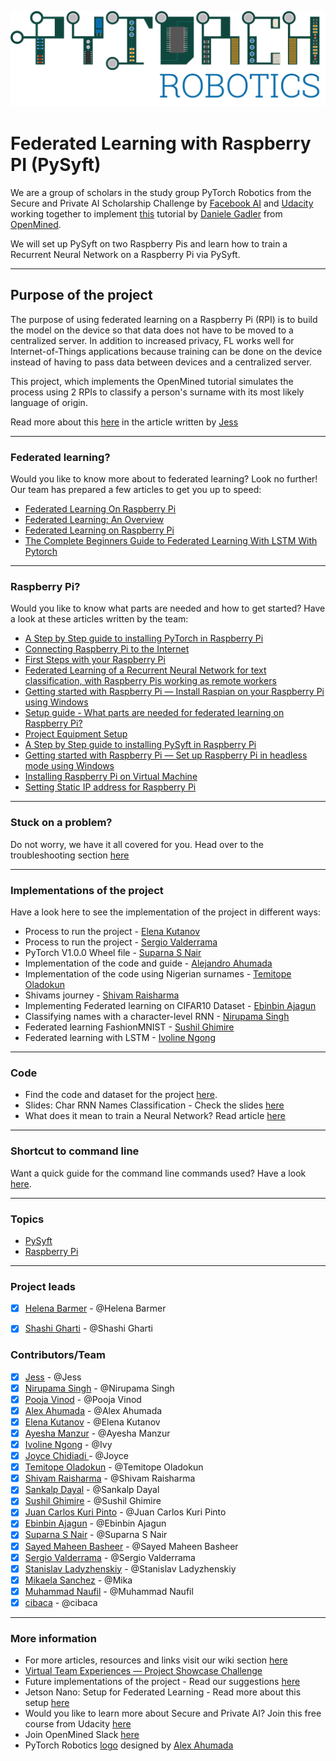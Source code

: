 ![PyTorch Robotics logo](Alejandro%20Ahumada/logo/export/PyTorch-Robotics_Logo_v001@2x.png "PyTorch Robotics logo")

# Federated Learning with Raspberry PI (PySyft)
We are a group of scholars in the study group PyTorch Robotics from the Secure and Private AI Scholarship Challenge by [Facebook AI](https://ai.facebook.com/) and [Udacity](https://www.udacity.com/) working together to implement [this](https://blog.openmined.org/federated-learning-of-a-rnn-on-raspberry-pis/) tutorial by [Daniele Gadler](https://github.com/DanyEle) from [OpenMined](https://www.openmined.org/).

We will set up PySyft on two Raspberry Pis and learn how to train a Recurrent Neural Network on a Raspberry Pi via PySyft.

***

## Purpose of the project
The purpose of using federated learning on a Raspberry Pi (RPI) is to build the model on the device so that data does not have to be moved to a centralized server. In addition to increased privacy, FL works well for Internet-of-Things applications because training can be done on the device instead of having to pass data between devices and a centralized server.

This project, which implements the OpenMined tutorial simulates the process using 2 RPIs to classify a person's surname with its most likely language of origin.

Read more about this [here](https://github.com/shashigharti/federated-learning-on-raspberry-pi/blob/master/Federated%20learning%20on%20Raspberry%20Pi.md) in the article written by [Jess](https://github.com/jess-s) 

***
### Federated learning?
Would you like to know more about to federated learning? Look no further! Our team has prepared a few articles to get you up to speed:
- [Federated Learning On Raspberry Pi](https://medium.com/@ayeshamanzur123/federated-learning-on-raspberry-pi-8c470cfe7cd3)
- [Federated Learning: An Overview](https://medium.com/secure-and-private-ai-writing-challenge/federated-learning-an-overview-64708606297f)
- [Federated Learning on Raspberry Pi](https://github.com/shashigharti/federated-learning-on-raspberry-pi/blob/master/Federated%20learning%20on%20Raspberry%20Pi.md)
- [The Complete Beginners Guide to Federated Learning With LSTM With Pytorch](https://medium.com/@ivolinengong/c1c26ca22d96)


***
### Raspberry Pi?
Would you like to know what parts are needed and how to get started? Have a look at these articles written by the team:
- [A Step by Step guide to installing PyTorch in Raspberry Pi](https://medium.com/@suparnasnair/a-step-by-step-guide-to-installing-pytorch-in-raspberry-pi-a1491bb80531)
- [Connecting Raspberry Pi to the Internet](https://medium.com/@suparnasnair/connecting-raspberry-pi-to-the-internet-7a6e98da21ac)
- [First Steps with your Raspberry Pi](https://medium.com/@suparnasnair/first-steps-with-your-raspberry-pi-5917f980a48)
- [Federated Learning of a Recurrent Neural Network for text classification, with Raspberry Pis working as remote workers](https://medium.com/@m.naufil1/federated-learning-of-a-recurrent-neural-network-for-text-classification-with-raspberry-pis-6ce184f85a2a)
- [Getting started with Raspberry Pi — Install Raspian on your Raspberry Pi using Windows](https://medium.com/@sarahhelena.barmer/getting-started-with-raspberry-pi-install-raspian-on-your-raspberry-pi-using-windows-e6df42decf56)
- [Setup guide - What parts are needed for federated learning on Raspberry Pi?](https://medium.com/@elena.kutanov/setup-guide-what-parts-are-needed-for-federated-learning-on-raspberry-pi-7c0c7b06ab3b)
- [Project Equipment Setup](https://medium.com/@jcchidiadi/federated-learning-with-raspberry-pi-project-equipment-setup-38c2f88cb677)
- [A Step by Step guide to installing PySyft in Raspberry Pi](https://medium.com/@suparnasnair/a-step-by-step-guide-to-installing-pysyft-in-raspberry-pi-d8d10c440c37)
- [Getting started with Raspberry Pi — Set up Raspberry Pi in headless mode using Windows](https://medium.com/@sarahhelena.barmer/getting-started-with-raspberry-pi-set-up-raspberry-pi-in-headless-mode-using-windows-639365d7da2d)
- [Installing Raspberry Pi on Virtual Machine](https://github.com/shashigharti/federated-learning-on-raspberry-pi/blob/master/Raspberry-Pi-on-Virtual-Worker.md)
- [Setting Static IP address for Raspberry Pi](https://github.com/shashigharti/federated-learning-on-raspberry-pi/wiki/Setting-Static-IP-address-for-Raspberry-Pi,--by-Sayed-Maheen-Basheer)

***
### Stuck on a problem?
Do not worry, we have it all covered for you. Head over to the troubleshooting section [here](https://github.com/shashigharti/federated-learning-on-raspberry-pi/wiki/Troubleshooting)
***
### Implementations of the project
Have a look here to see the implementation of the project in different ways:
- Process to run the project - [Elena Kutanov](https://github.com/shashigharti/federated-learning-on-raspberry-pi/tree/master/Elena%20Kutanov)
- Process to run the project - [Sergio Valderrama](https://github.com/shashigharti/federated-learning-on-raspberry-pi/tree/master/Sergio%20Valderrama)
- PyTorch V1.0.0 Wheel file - [Suparna S Nair](https://github.com/shashigharti/federated-learning-on-raspberry-pi/tree/master/PyTorch%20Wheels)
- Implementation of the code and guide - [Alejandro Ahumada](https://github.com/shashigharti/federated-learning-on-raspberry-pi/tree/master/Alejandro%20Ahumada)
- Implementation of the code using Nigerian surnames - [Temitope Oladokun](https://github.com/shashigharti/federated-learning-on-raspberry-pi/blob/master/Temitope%20Oladokun)
- Shivams journey - [Shivam Raisharma](https://github.com/shashigharti/federated-learning-on-raspberry-pi/blob/master/Shivam%20Raisharma/My%20Journey.md)
- Implementing Federated learning on CIFAR10 Dataset - [Ebinbin Ajagun](https://github.com/shashigharti/federated-learning-on-raspberry-pi/blob/master/Ebinbin%20Ajagun/Federated_Learning_CIFAR10.ipynb)
- Classifying names with a character-level RNN - [Nirupama Singh](https://github.com/shashigharti/federated-learning-on-raspberry-pi/tree/master/Nirupama)
- Federated learning FashionMNIST - [Sushil Ghimire](https://github.com/shashigharti/federated-learning-on-raspberry-pi/tree/master/Sushil%20Ghimire)
- Federated learning with LSTM - [Ivoline Ngong](https://github.com/shashigharti/federated-learning-on-raspberry-pi/tree/master/Ivoline%20Ngong)
***
### Code
- Find the code and dataset for the project [here](https://github.com/shashigharti/federated-learning-on-raspberry-pi/tree/master/Federated%20Recurrent%20Neural%20Network).
- Slides: Char RNN Names Classification - Check the slides [here](https://www.slideshare.net/NirupamaSingh8/char-rnn-names-classification)
- What does it mean to train a Neural Network? Read article [here](https://medium.com/@mikaelaysanchez/what-does-it-mean-to-train-a-neural-network-64065fbc7bb0)
***
### Shortcut to command line
Want a quick guide for the command line commands used? Have a look [here](https://github.com/shashigharti/federated-learning-on-raspberry-pi/tree/master/command-line).
***
### Topics
   - [PySyft](https://github.com/OpenMined/PySyft)
   - [Raspberry Pi](https://www.raspberrypi.org/)
   
***
### Project leads
- [x] [Helena Barmer](https://github.com/helenabarmer) - @Helena Barmer
- [x] [Shashi Gharti](https://github.com/shashigharti) - @Shashi Gharti


### Contributors/Team

- [x] [Jess](https://github.com/jess-s) - @Jess
- [x] [Nirupama Singh](https://github.com/nirupamait) - @Nirupama Singh
- [x] [Pooja Vinod](https://github.com/poojavinod100) - @Pooja Vinod
- [x] [Alex Ahumada](https://github.com/projectsperminute) - @Alex Ahumada
- [x] [Elena Kutanov](https://github.com/EVikVik) - @Elena Kutanov
- [x] [Ayesha Manzur](https://github.com/GlowWorm95) - @Ayesha Manzur
- [x] [Ivoline Ngong](https://github.com/ivyclare) - @Ivy
- [x] [Joyce Chidiadi ](https://github.com/Joycechidi) -  @Joyce
- [x] [Temitope Oladokun](https://github.com/TemitopeOladokun) - @Temitope Oladokun
- [x] [Shivam Raisharma](https://github.com/ShivamSRS) - @Shivam Raisharma
- [x] [Sankalp Dayal](https://github.com/sankalpdayal5) - @Sankalp Dayal
- [x] [Sushil Ghimire](https://github.com/sushil79g) - @Sushil Ghimire
- [x] [Juan Carlos Kuri Pinto](https://github.com/jckuri) -  @Juan Carlos Kuri Pinto
- [x] [Ebinbin Ajagun](https://github.com/meajagun) - @Ebinbin Ajagun
- [x] [Suparna S Nair](https://github.com/suparnasnair) - @Suparna S Nair
- [x] [Sayed Maheen Basheer](https://github.com/SayedMaheen) - @Sayed Maheen Basheer
- [x] [Sergio Valderrama](https://github.com/vucket) - @Sergio Valderrama
- [x] [Stanislav Ladyzhenskiy](https://github.com/LStan) - @Stanislav Ladyzhenskiy
- [x] [Mikaela Sanchez](https://github.com/mikaelasanchez) -  @Mika
- [x] [Muhammad Naufil](https://github.com/mnauf) - @Muhammad Naufil
- [x] [cibaca](https://github.com/cibaca) - @cibaca

***

### More information
- For more articles, resources and links visit our wiki section [here](https://github.com/shashigharti/federated-learning-on-raspberry-pi/wiki)
- [Virtual Team Experiences — Project Showcase Challenge](https://medium.com/@sarahhelena.barmer/virtual-team-experiences-project-showcase-challenge-4b95fe479330)
- Future implementations of the project - Read our suggestions [here](https://github.com/shashigharti/federated-learning-on-raspberry-pi/wiki/Future-implementations) 
- Jetson Nano: Setup for Federated Learning - Read more about this setup [here](https://github.com/shashigharti/federated-learning-on-raspberry-pi/wiki/Jetson-Nano:-Setup-for-Federated-Learning-written-by-Jess)
- Would you like to learn more about Secure and Private AI? Join this free course from Udacity [here](https://www.udacity.com/course/secure-and-private-ai--ud185)
- Join OpenMined Slack [here](http://slack.openmined.org/ )
- PyTorch Robotics [logo](https://github.com/shashigharti/federated-learning-on-raspberry-pi/tree/master/Alejandro%20Ahumada/logo) designed by [Alex Ahumada](https://github.com/projectsperminute)
